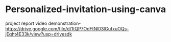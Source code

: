 # Personalized-invitation-using-canva
project report
video demonstration- https://drive.google.com/file/d/1tQP7OdFtNl03lGufxuOQs-jEqht4E33k/view?usp=drivesdk
